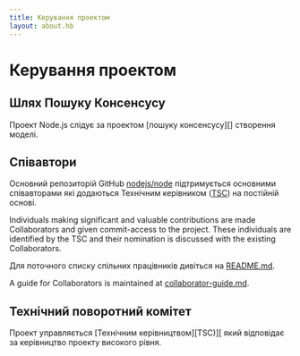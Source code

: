 ```yaml
---
title: Керування проектом
layout: about.hb
---
```


# Керування проектом

## Шлях Пошуку Консенсусу

Проект Node.js слідує за проектом \[пошуку консенсусу]\[] створення моделі.

## Співавтори

Основний репозиторій GitHub [nodejs/node][] підтримується основними співавторами
які додаються Технічним керівником ([TSC][]) на постійній основі.

Individuals making significant and valuable contributions are made Collaborators
and given commit-access to the project. These individuals are identified by the
TSC and their nomination is discussed with the existing Collaborators.

Для поточного списку спільних працівників дивіться на [README.md][].

A guide for Collaborators is maintained at [collaborator-guide.md][].

## Технічний поворотний комітет

Проект управляється \[Технічним керівництвом]\[TSC)]\[
який відповідає за керівництво проекту високого рівня.

[consensus seeking]: <https://uk.wikipedia.org/wiki/Перевірка консенсусу_прийняття рішень>

[readme.md]: https://github.com/nodejs/node/blob/main/README.md#current-project-team-members

[tsc]: https://github.com/nodejs/TSC

[technical steering committee (tsc)]: https://github.com/nodejs/TSC/blob/main/TSC-Charter.md

[collaborator-guide.md]: https://github.com/nodejs/node/blob/doc/doc/contributing/collaborator-guide.md

[nodejs/node]: https://github.com/nodejs/node
